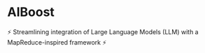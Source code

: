 # AIBoost

⚡ Streamlining integration of Large Language Models (LLM) with a MapReduce-inspired framework ⚡




